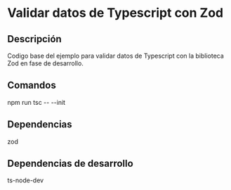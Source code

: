 # Validar datos de Typescript con Zod

## Descripción

Codigo base del ejemplo para validar datos de Typescript con la biblioteca Zod en fase de desarrollo.

## Comandos

npm run tsc -- --init

## Dependencias

zod

## Dependencias de desarrollo

ts-node-dev
